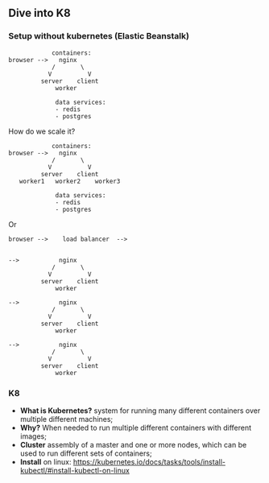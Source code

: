 ## Dive into K8 

### Setup without kubernetes (Elastic Beanstalk)
```
            containers:
browser -->   nginx
            /       \
           V          V
         server    client
             worker
             
             data services:
             - redis 
             - postgres
```
How do we scale it?

```
            containers:
browser -->   nginx
            /       \
           V          V
         server    client
   worker1   worker2    worker3
             
             data services:
             - redis 
             - postgres
```
Or
```
browser -->    load balancer  -->


-->           nginx
            /       \
           V          V
         server    client
             worker

-->           nginx
            /       \
           V          V
         server    client
             worker

-->           nginx
            /       \
           V          V
         server    client
             worker

```

### K8
* **What is Kubernetes?** system for running many different containers over multiple different machines;
* **Why?** When needed to run multiple different containers with different images;
* **Cluster** assembly of a master and one or more nodes, which can be used to run different sets of containers;
* **Install** on linux: https://kubernetes.io/docs/tasks/tools/install-kubectl/#install-kubectl-on-linux

